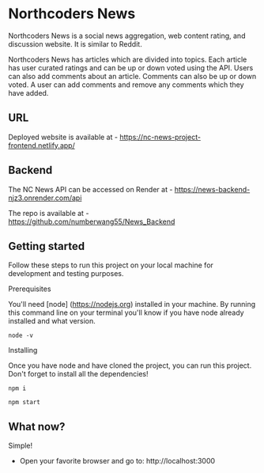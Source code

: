 # Northcoders News

Northcoders News is a social news aggregation, web content rating, and discussion website. It is similar to Reddit.

Northcoders News has articles which are divided into topics. Each article has user curated ratings and can be up or down voted using the API. Users can also add comments about an article. Comments can also be up or down voted. A user can add comments and remove any comments which they have added.

## URL

Deployed website is available at - https://nc-news-project-frontend.netlify.app/

## Backend

The NC News API can be accessed on Render at -  https://news-backend-njz3.onrender.com/api

The repo is available at - https://github.com/numberwang55/News_Backend

## Getting started

Follow these steps to run this project on your local machine for development and testing purposes.

 Prerequisites

You'll need [node] (https://nodejs.org) installed in your machine. By running this command line on your terminal you'll know if you have node already installed and what version.

    node -v

Installing

Once you have node and have cloned the project, you can run this project. Don't forget to install all the dependencies!

    npm i

    npm start

## What now?

Simple! 

 - Open your favorite browser and go to: http://localhost:3000
